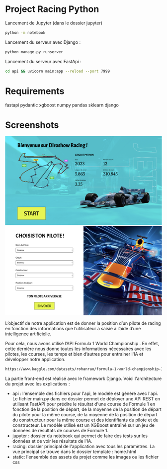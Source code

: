 # Project Racing Python

Lancement de Jupyter (dans le dossier jupyter)

```bash
python -m notebook    
```

Lancement du serveur avec Django :

```bash
python manage.py runserver
```

Lancement du serveur avec FastApi :

```bash
cd api && uvicorn main:app --reload --port 7999 
```

# Requirements
fastapi
pydantic
xgboost
numpy
pandas
sklearn
django

# Screenshots

![Screenshot](static/img/vue1.png)
![Screenshot](static/img/newvue2.png)

L’objectif de notre application est de donner la position d’un pilote de racing en fonction des informations que l’utilisateur a saisie à l’aide d’une intelligence artificielle.

Pour cela, nous avons utilisé l’API Formula 1 World Championship
. En effet, cette dernière nous donne toutes les informations nécessaires avec les pilotes, les courses, les temps et bien d’autres pour entrainer l'IA et développer notre application.

```bash
https://www.kaggle.com/datasets/rohanrao/formula-1-world-championship-1950-2020   
```

La partie front-end est réalisé avec le framework Django. Voici l'architecture du projet avec les explications :

* api : l'ensemble des fichiers pour l'api, le modele est généré avec l'api. Le fichier main.py dans ce dossier permet de déployer une API REST en utilisant FastAPI pour prédire le résultat d'une course de Formule 1 en fonction de la position de départ, de la moyenne de la position de départ du pilote pour la même course, de la moyenne de la position de départ du constructeur pour la même course et des identifiants du pilote et du constructeur. Le modèle utilisé est un XGBoost entraîné sur un jeu de données de résultats de courses de Formule 1.
* jupyter : dossier du notebook qui permet de faire des tests sur les données et de voir les résultats de l'IA.
* racing: dossier principal de l'application avec tous les paramètres. La vue principal se trouve dans le dossier template : home.html
* static: l'ensemble des assets du projet comme les images ou les fichier css